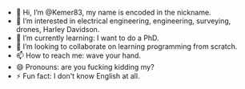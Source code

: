 - 👋 Hi, I’m @Kemer83, my name is encoded in the nickname.
- 👀 I’m interested in electrical engineering, engineering, surveying, drones, Harley Davidson.
- 🌱 I’m currently learning: I want to do a PhD.
- 💞️ I’m looking to collaborate on learning programming from scratch.
- 📫 How to reach me: wave your hand.
- 😄 Pronouns: are you fucking kidding my?
- ⚡ Fun fact: I don't know English at all.

<!---
Kemer83/Kemer83 is a ✨ special ✨ repository because its `README.md` (this file) appears on your GitHub profile.
You can click the Preview link to take a look at your changes.
--->
